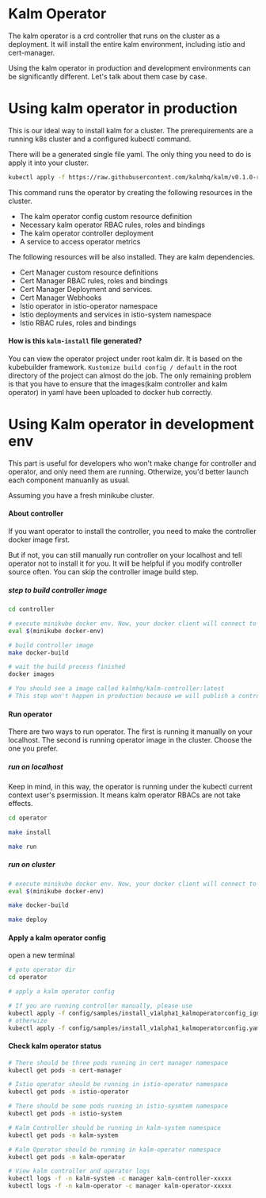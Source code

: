 # Kalm Operator

The kalm operator is a crd controller that runs on the cluster as a deployment. It will install the entire kalm environment, including istio and cert-manager.

Using the kalm operator in production and development environments can be significantly different. Let's talk about them case by case.

# Using kalm operator in production

This is our ideal way to install kalm for a cluster. The prerequirements are a running k8s cluster and a configured kubectl command.

There will be a generated single file yaml. The only thing you need to do is apply it into your cluster.

```bash
kubectl apply -f https://raw.githubusercontent.com/kalmhq/kalm/v0.1.0-rc.7/operator/kalm-install.yaml
```

This command runs the operator by creating the following resources in the cluster.

- The kalm operator config custom resource definition
- Necessary kalm operator RBAC rules, roles and bindings
- The kalm operator controller deployment
- A service to access operator metrics

The following resources will be also installed. They are kalm dependencies.

- Cert Manager custom resource definitions
- Cert Manager RBAC rules, roles and bindings
- Cert Manager Deployment and services.
- Cert Manager Webhooks
- Istio operator in istio-operator namespace
- Istio deployments and services in istio-system namespace
- Istio RBAC rules, roles and bindings

#### How is this `kalm-install` file generated?

You can view the operator project under root kalm dir. It is based on the kubebuilder framework. `Kustomize build config / default` in the root directory of the project can almost do the job. The only remaining problem is that you have to ensure that the images(kalm controller and kalm operator) in yaml have been uploaded to docker hub correctly.

# Using Kalm operator in development env

This part is useful for developers who won't make change for controller and operator, and only need them are running. Otherwize, you'd better launch each component manuanlly as usual.

Assuming you have a fresh minikube cluster.

#### About controller

If you want operator to install the controller, you need to make the controller docker image first.

But if not, you can still manually run controller on your localhost and tell operator not to install it for you. It will be helpful if you modify controller source often. You can skip the controller image build step.

##### step to build controller image

```bash
cd controller

# execute minikube docker env. Now, your docker client will connect to the dockerd in minkube virtual machine.
eval $(minikube docker-env)

# build controller image
make docker-build

# wait the build process finished
docker images

# You should see a image called kalmhq/kalm-controller:latest
# This step won't happen in production because we will publish a controller image on docker hub.
```

#### Run operator

There are two ways to run operator. The first is running it manually on your localhost. The second is running operator image in the cluster. Choose the one you prefer.

##### run on localhost

Keep in mind, in this way, the operator is running under the kubectl current context user's psermission. It means kalm operator RBACs are not take effects.

```bash
cd operator

make install

make run
```

##### run on cluster

```bash
# execute minikube docker env. Now, your docker client will connect to the dockerd in minkube virtual machine.
eval $(minikube docker-env)

make docker-build

make deploy
```

#### Apply a kalm operator config

open a new terminal

```bash
# goto operator dir
cd operator

# apply a kalm operator config

# If you are running controller manually, please use
kubectl apply -f config/samples/install_v1alpha1_kalmoperatorconfig_ignore_kalm_controller.yaml
# otherwize
kubectl apply -f config/samples/install_v1alpha1_kalmoperatorconfig.yaml
```

#### Check kalm operator status

```bash
# There should be three pods running in cert manager namespace
kubectl get pods -n cert-manager

# Istio operator should be running in istio-operator namespace
kubectl get pods -n istio-operator

# There should be some pods running in istio-sysmtem namespace
kubectl get pods -n istio-system

# Kalm Controller should be running in kalm-system namespace
kubectl get pods -n kalm-system

# Kalm Operator should be running in kalm-operator namespace
kubectl get pods -n kalm-operator

# View kalm controller and operator logs
kubectl logs -f -n kalm-system -c manager kalm-controller-xxxxx
kubectl logs -f -n kalm-operator -c manager kalm-operator-xxxxx
```
